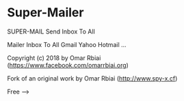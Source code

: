# Super-Mailer
SUPER-MAIL  Send Inbox To All

Mailer Inbox To All Gmail Yahoo Hotmail ...

Copyright (c) 2018 by Omar Rbiai (https://www.facebook.com/omarrbiai.org)

Fork of an original work by Omar Rbiai (http://www.spy-x.cf)

Free 
-->
